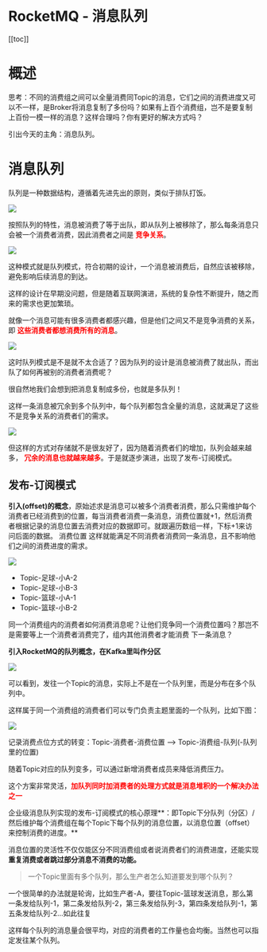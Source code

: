 # RocketMQ - 消息队列

[[toc]]

# 概述

思考：不同的消费组之间可以全量消费同Topic的消息，它们之间的消费进度又可以不一样，是Broker将消息复制了多份吗？如果有上百个消费组，岂不是要复制上百份一模一样的消息？这样合理吗？你有更好的解决方式吗？

引出今天的主角：消息队列。

# 消息队列

队列是一种数据结构，遵循着先进先出的原则，类似于排队打饭。

![](/_images/micro-services/middleware/rocketmq/排队打饭.png)

按照队列的特性，消息被消费了等于出队，即从队列上被移除了，那么每条消息只会被一个消费者消费，因此消费者之间是 <font color='red'>**竞争关系**</font>。

![](/_images/micro-services/middleware/rocketmq/消费者之间的竞争.png)

这种模式就是队列模式，符合初期的设计，一个消息被消费后，自然应该被移除，避免影响后续消息的到达。

这样的设计在早期没问题，但是随着互联网演进，系统的复杂性不断提升，随之而来的需求也更加繁琐。

就像一个消息可能有很多消费者都感兴趣，但是他们之间又不是竞争消费的关系，即 <font color='red'>**这些消费者都想消费所有的消息**</font>。

![](/_images/micro-services/middleware/rocketmq/消费者之间的非竞争.png)

这时队列模式是不是就不太合适了？因为队列的设计是消息被消费了就出队，而出队了如何再被别的消费者消费呢？

很自然地我们会想到把消息复制成多份，也就是多队列！

这样一条消息被冗余到多个队列中，每个队列都包含全量的消息，这就满足了这些不是竞争关系的消费者们的需求。

![](/_images/micro-services/middleware/rocketmq/多队列.png)

但这样的方式对存储就不是很友好了，因为随着消费者们的增加，队列会越来越多， <font color='red'>**冗余的消息也就越来越多**</font>。于是就逐步演进，出现了发布-订阅模式。

## 发布-订阅模式

**引入(offset)的概念**，原始述求是消息可以被多个消费者消费，那么只需维护每个消费者已经消费到的位置，每当消费者消费一条消息，消费位置就+1，然后消费者根据记录的消息位置去消费对应的数据即可。就跟遍历数组一样，下标+1来访问后面的数据。
消费位置
这样就能满足不同消费者消费同一条消息，且不影响他们之间的消费进度的需求。

![](/_images/micro-services/middleware/rocketmq/消费进度.png)

* Topic-足球-小A-2
* Topic-足球-小B-3
* Topic-篮球-小A-1
* Topic-篮球-小B-2

同一个消费组内的消费者如何消费消息呢？让他们竞争同一个消费位置吗？那岂不是需要等上一个消费者消费完了，组内其他消费者才能消费
下一条消息？

**引入RocketMQ的队列概念，在Kafka里叫作分区**

![](/_images/micro-services/middleware/rocketmq/生产者发送消息.png)

可以看到，发往一个Topic的消息，实际上不是在一个队列里，而是分布在多个队列中。

这样属于同一个消费组的消费者们可以专门负责主题里面的一个队列，比如下图：

![](/_images/micro-services/middleware/rocketmq/消费者消费消息.png)

记录消费点位方式的转变：Topic-消费者-消费位置 ——> Topic-消费组-队列(-队列里的位置)

随着Topic对应的队列变多，可以通过新增消费者成员来降低消费压力。

这个方案非常灵活，<font color='red'>**加队列同时加消费者的处理方式就是消息堆积的一个解决办法之一**</font>

企业级消息队列实现的发布-订阅模式的核心原理**：即Topic下分队列（分区）/然后维护每个消费组在每个Topic下每个队列的消息位置，以消息位置（offset）来控制消费的进度。**

消息位置的灵活性不仅仅能区分不同消费组或者说消费者们的消费进度，还能实现**重复消费或者跳过部分消息不消费的功能。**

> 一个Topic里面有多个队列，那么生产者怎么知道要发到哪个队列？

一个很简单的办法就是轮询，比如生产者-A，要往Topic-篮球发送消息，那么第一条发给队列-1，第二条发给队列-2，第三条发给队列-3，第四条发给队列-1，第五条发给队列-2...如此往复

这样每个队列的消息量会很平均，对应的消费者的工作量也会均衡。当然也可以指定发往某个队列。
